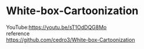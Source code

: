 # White-box-Cartoonization  
YouTube:https://youtu.be/sT1OdDQG8Mo  
reference  
https://github.com/cedro3/White-box-Cartoonization
